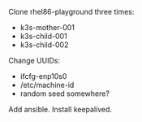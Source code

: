 Clone rhel86-playground three times:
  - k3s-mother-001
  - k3s-child-001
  - k3s-child-002

Change UUIDs:
  - ifcfg-enp10s0
  - /etc/machine-id
  - random seed somewhere?

Add ansible.
Install keepalived.

